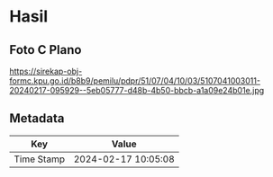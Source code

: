 # Hasil

## Foto C Plano

https://sirekap-obj-formc.kpu.go.id/b8b9/pemilu/pdpr/51/07/04/10/03/5107041003011-20240217-095929--5eb05777-d48b-4b50-bbcb-a1a09e24b01e.jpg


## Metadata

| Key        | Value               |
| ---------- | ------------------- |
| Time Stamp | 2024-02-17 10:05:08 |



